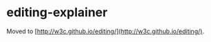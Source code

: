 editing-explainer
=================

Moved to [http://w3c.github.io/editing/](http://w3c.github.io/editing/).
